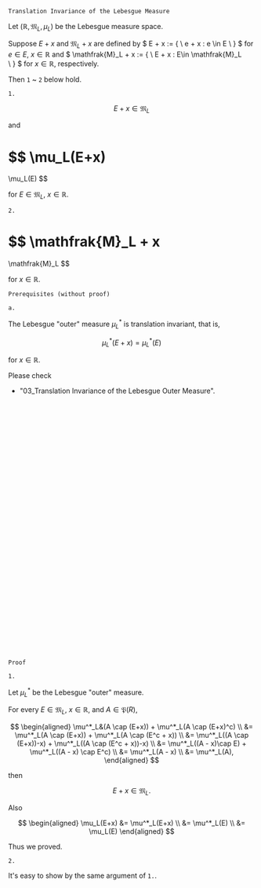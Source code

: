 ```
Translation Invariance of the Lebesgue Measure
```

Let $(\mathbb{R}, \mathfrak{M}_L, \mu_L)$ be the Lebesgue measure space.

Suppose $E+x$ and $\mathfrak{M}_L + x$ are defined by
$
E + x
:=
\{ \ 
    e + x : e \in E
\ \}
$
for $e \in E$, $x \in \mathbb{R}$
and 
$
\mathfrak{M}_L + x
:=
\{ \ 
    E + x : E\in \mathfrak{M}_L    
\ \}
$
for $x \in \mathbb{R}$, respectively.

Then `1` ~ `2` below hold.


`1.`


$$
E + x \in \mathfrak{M}_L
$$

and

$$
\mu_L(E+x)
=
\mu_L(E)
$$

for $E \in \mathfrak{M}_L$, $x\in\mathbb{R}$.


`2.`


$$
\mathfrak{M}_L + x
=
\mathfrak{M}_L
$$

for $x \in \mathbb{R}$.

```
Prerequisites (without proof)
```

`a.`

The Lebesgue "outer" measure $\mu^*_L$ is translation invariant,
that is,

$$
\mu^*_L(E+x) = \mu^*_L(E)
$$

for $x \in \mathbb{R}$.

Please check
- "03_Translation Invariance of the Lebesgue Outer Measure".

<br>
<br>
<br>
<br>
<br>
<br>
<br>
<br>
<br>
<br>
<br>
<br>
<br>
<br>
<br>
<br>
<br>
<br>
<br>
<br>
<br>
<br>
<br>
<br>
<br>
<br>
<br>
<br>
<br>
<br>


```
Proof
```

`1.`

Let $\mu^*_L$ be the Lebesgue "outer" measure.

For every $E\in \mathfrak{M}_L$, $x \in \mathbb{R}$, and $A\in\mathfrak{P}(R)$,

$$
\begin{aligned}
\mu^*_L&(A \cap (E+x))
+
\mu^*_L(A \cap (E+x)^c) \\
&=
\mu^*_L(A \cap (E+x))
+
\mu^*_L(A \cap (E^c + x)) \\
&=
\mu^*_L((A \cap (E+x))-x)
+
\mu^*_L((A \cap (E^c + x))-x) \\
&=
\mu^*_L((A - x)\cap E)
+
\mu^*_L((A - x) \cap E^c) \\
&=
\mu^*_L(A - x) \\
&=
\mu^*_L(A),
\end{aligned}
$$

then

$$
E + x \in \mathfrak{M}_L.
$$

Also

$$
\begin{aligned}
\mu_L(E+x)
&=
\mu^*_L(E+x) \\
&=
\mu^*_L(E) \\
&=
\mu_L(E) 
\end{aligned}
$$

Thus we proved.

`2.`

It's easy to show by the same argument of `1.`.

